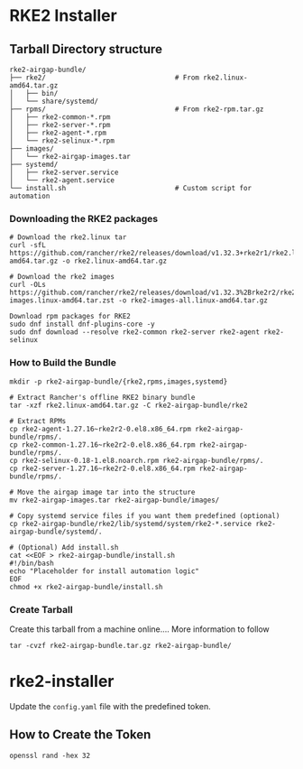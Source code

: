 # RKE2 Installer

## Tarball Directory structure
```
rke2-airgap-bundle/
├── rke2/                                # From rke2.linux-amd64.tar.gz
│   ├── bin/
│   └── share/systemd/
├── rpms/                                # From rke2-rpm.tar.gz
│   ├── rke2-common-*.rpm
│   ├── rke2-server-*.rpm
│   ├── rke2-agent-*.rpm
│   └── rke2-selinux-*.rpm
├── images/
│   └── rke2-airgap-images.tar
├── systemd/
│   ├── rke2-server.service
│   └── rke2-agent.service
└── install.sh                           # Custom script for automation

```

### Downloading the RKE2 packages
```
# Download the rke2.linux tar
curl -sfL https://github.com/rancher/rke2/releases/download/v1.32.3+rke2r1/rke2.linux-amd64.tar.gz -o rke2.linux-amd64.tar.gz

# Download the rke2 images
curl -OLs https://github.com/rancher/rke2/releases/download/v1.32.3%2Brke2r2/rke2-images.linux-amd64.tar.zst -o rke2-images-all.linux-amd64.tar.gz

Download rpm packages for RKE2
sudo dnf install dnf-plugins-core -y
sudo dnf download --resolve rke2-common rke2-server rke2-agent rke2-selinux
```

### How to Build the Bundle
```
mkdir -p rke2-airgap-bundle/{rke2,rpms,images,systemd}

# Extract Rancher's offline RKE2 binary bundle
tar -xzf rke2.linux-amd64.tar.gz -C rke2-airgap-bundle/rke2

# Extract RPMs
cp rke2-agent-1.27.16~rke2r2-0.el8.x86_64.rpm rke2-airgap-bundle/rpms/.
cp rke2-common-1.27.16~rke2r2-0.el8.x86_64.rpm rke2-airgap-bundle/rpms/.
cp rke2-selinux-0.18-1.el8.noarch.rpm rke2-airgap-bundle/rpms/.
cp rke2-server-1.27.16~rke2r2-0.el8.x86_64.rpm rke2-airgap-bundle/rpms/.

# Move the airgap image tar into the structure
mv rke2-airgap-images.tar rke2-airgap-bundle/images/

# Copy systemd service files if you want them predefined (optional)
cp rke2-airgap-bundle/rke2/lib/systemd/system/rke2-*.service rke2-airgap-bundle/systemd/.

# (Optional) Add install.sh
cat <<EOF > rke2-airgap-bundle/install.sh
#!/bin/bash
echo "Placeholder for install automation logic"
EOF
chmod +x rke2-airgap-bundle/install.sh
```
### Create Tarball
Create this tarball from a machine online.... More information to follow
```
tar -cvzf rke2-airgap-bundle.tar.gz rke2-airgap-bundle/
```

# rke2-installer

Update the `config.yaml` file with the predefined token. 

## How to Create the Token
```
openssl rand -hex 32
```

